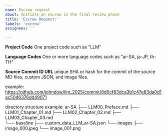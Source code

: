 ```yaml
---
name: Escrow request
about: Initiate an escrow in the final review phase
title: 'Escrow Request:'
labels: 'escrow'
assignees: ''

---
```


**Project Code**
One project code such as "LLM"

**Language Codes**
One or more language codes such as "ar-SA, ja-JP, th-TH"

**Source Commit ID URL**
unique SHA or hash for the commit of the source MD files, custom JSON, and image files.

example: https://github.com/johndow/llm_2025/commit/8d0cf83dca3b1c47e83da0d1ac5046376dd49071

directory structure example:
ar-SA
  ├── LLM00_Preface.md
  ├── LLM01_Chapter_01.md
  ├── LLM02_Chapter_02.md
  ├── LLM03_Chapter_03.md  
  └── baseline
      ├── custom_data_LLM_ar-SA.json
      └── images
          ├── image_000.jpeg
          └── image_001.png
